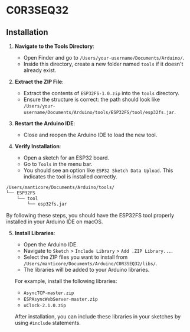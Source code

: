 # C0R3SEQ32

## Installation

1. **Navigate to the Tools Directory**:
   - Open Finder and go to `/Users/your-username/Documents/Arduino/`.
   - Inside this directory, create a new folder named `tools` if it doesn't already exist.

2. **Extract the ZIP File**:
   - Extract the contents of `ESP32FS-1.0.zip` into the `tools` directory.
   - Ensure the structure is correct: the path should look like `/Users/your-username/Documents/Arduino/tools/ESP32FS/tool/esp32fs.jar`.

3. **Restart the Arduino IDE**:
   - Close and reopen the Arduino IDE to load the new tool.

4. **Verify Installation**:
   - Open a sketch for an ESP32 board.
   - Go to `Tools` in the menu bar.
   - You should see an option like `ESP32 Sketch Data Upload`. This indicates the tool is installed correctly.

```sh
/Users/manticore/Documents/Arduino/tools/
└── ESP32FS
    └── tool
        └── esp32fs.jar
```

By following these steps, you should have the ESP32FS tool properly installed in your Arduino IDE on macOS.

5. **Install Libraries**:
   - Open the Arduino IDE.
   - Navigate to `Sketch` > `Include Library` > `Add .ZIP Library...`.
   - Select the ZIP files you want to install from `/Users/manticore/Documents/Arduino/C0R3SEQ32/libs/`.
   - The libraries will be added to your Arduino libraries.

   For example, install the following libraries:
   - `AsyncTCP-master.zip`
   - `ESPAsyncWebServer-master.zip`
   - `uClock-2.1.0.zip`

   After installation, you can include these libraries in your sketches by using `#include` statements.